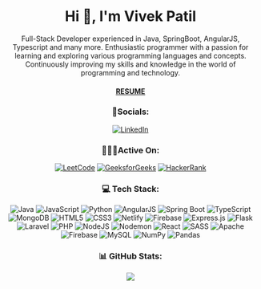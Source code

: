 <h1 align="center">Hi 👋, I'm Vivek Patil</h1>

<p align="center">Full-Stack Developer experienced in Java, SpringBoot, AngularJS, Typescript and many more. Enthusiastic programmer with a passion for learning and exploring various programming languages and concepts. Continuously improving my skills and knowledge in the world of programming and technology.

<h4 align="center"><a align="center" href='https://drive.google.com/file/d/1QCs6HG5AeJwLEzRhktmKIJL_m9EMqkWw/view'>RESUME</a></h5>


<h3 align="center">📱Socials:</h3>

<div align="center">
  
  [![LinkedIn](https://img.shields.io/badge/LinkedIn-%230077B5.svg?logo=linkedin&logoColor=white)](https://www.linkedin.com/in/vivek-patil-704506259/) 


<h3 align="center">👨🏻‍💻Active On:</h3>

<div align="center">
  
  [![LeetCode](https://img.shields.io/badge/LeetCode-%23FFA116.svg?logo=leetcode&logoColor=white)](https://leetcode.com/u/vivekpatil23/)
  [![GeeksforGeeks](https://img.shields.io/badge/GeeksforGeeks-%2300C853.svg?logo=geeksforgeeks&logoColor=white)](https://www.geeksforgeeks.org/user/vivekpatixbr2/)
  [![HackerRank](https://img.shields.io/badge/HackerRank-%232EC866.svg?logo=hackerrank&logoColor=white)](https://www.hackerrank.com/profile/vivekpatil198847)



  
</div>

<h3 align="center"> 💻 Tech Stack:</h3>
<div align="center">
  
![Java](https://img.shields.io/badge/java-%23ED8B00.svg?style=for-the-badge&logo=openjdk&logoColor=white)
![JavaScript](https://img.shields.io/badge/javascript-%23323330.svg?style=for-the-badge&logo=javascript&logoColor=%23F7DF1E)
![Python](https://img.shields.io/badge/python-3670A0?style=for-the-badge&logo=python&logoColor=ffdd54)
![AngularJS](https://img.shields.io/badge/angularjs-%23E23237.svg?style=for-the-badge&logo=angularjs&logoColor=white)
![Spring Boot](https://img.shields.io/badge/springboot-%236DB33F.svg?style=for-the-badge&logo=springboot&logoColor=white)
![TypeScript](https://img.shields.io/badge/typescript-%23007ACC.svg?style=for-the-badge&logo=typescript&logoColor=white)
![MongoDB](https://img.shields.io/badge/mongodb-%2347A248.svg?style=for-the-badge&logo=mongodb&logoColor=white)
![HTML5](https://img.shields.io/badge/html5-%23E34F26.svg?style=for-the-badge&logo=html5&logoColor=white)
![CSS3](https://img.shields.io/badge/css3-%231572B6.svg?style=for-the-badge&logo=css3&logoColor=white)
![Netlify](https://img.shields.io/badge/netlify-%23000000.svg?style=for-the-badge&logo=netlify&logoColor=#00C7B7)
![Firebase](https://img.shields.io/badge/firebase-%23039BE5.svg?style=for-the-badge&logo=firebase)
![Express.js](https://img.shields.io/badge/express.js-%23404d59.svg?style=for-the-badge&logo=express&logoColor=%2361DAFB)
![Flask](https://img.shields.io/badge/flask-%23000.svg?style=for-the-badge&logo=flask&logoColor=white)
![Laravel](https://img.shields.io/badge/laravel-%23FF2D20.svg?style=for-the-badge&logo=laravel&logoColor=white)
![PHP](https://img.shields.io/badge/php-%23777BB4.svg?style=for-the-badge&logo=php&logoColor=white)
![NodeJS](https://img.shields.io/badge/node.js-6DA55F?style=for-the-badge&logo=node.js&logoColor=white)
![Nodemon](https://img.shields.io/badge/NODEMON-%23323330.svg?style=for-the-badge&logo=nodemon&logoColor=%BBDEAD)
![React](https://img.shields.io/badge/react-%2320232a.svg?style=for-the-badge&logo=react&logoColor=%2361DAFB)
![SASS](https://img.shields.io/badge/SASS-hotpink.svg?style=for-the-badge&logo=SASS&logoColor=white)
![Apache](https://img.shields.io/badge/apache-%23D42029.svg?style=for-the-badge&logo=apache&logoColor=white)
![Firebase](https://img.shields.io/badge/Firebase-039BE5?style=for-the-badge&logo=Firebase&logoColor=white)
![MySQL](https://img.shields.io/badge/mysql-%2300000f.svg?style=for-the-badge&logo=mysql&logoColor=white)
![NumPy](https://img.shields.io/badge/numpy-%23013243.svg?style=for-the-badge&logo=numpy&logoColor=white)
![Pandas](https://img.shields.io/badge/pandas-%23150458.svg?style=for-the-badge&logo=pandas&logoColor=white)

</div>
<div align="center">

<h3 align="center"> 📊 GitHub Stats:</h3>

![](https://github-readme-stats.vercel.app/api/top-langs/?username=vivekpatil07&theme=tokyonight&hide_border=true&include_all_commits=false&count_private=false&layout=compact)




</div>
